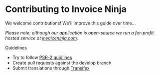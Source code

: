 # Contributing to Invoice Ninja

We welcome contributions! We'll improve this guide over time...

*Please note: although our application is open-source we run a for-profit hosted service at [invoiceninja.com](https://www.invoiceninja.com).*

Guidelines
* Try to follow [PSR-2 guidlines](https://github.com/php-fig/fig-standards/blob/master/accepted/PSR-2-coding-style-guide.md)
* Create pull requests against the develop branch
* Submit translations through [Transifex](https://www.transifex.com/invoice-ninja/invoice-ninja/)
